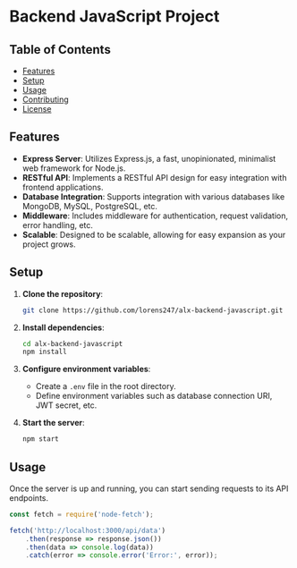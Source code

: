 # Backend JavaScript Project

## Table of Contents

- [Features](#features)
- [Setup](#setup)
- [Usage](#usage)
- [Contributing](#contributing)
- [License](#license)

## Features

- **Express Server**: Utilizes Express.js, a fast, unopinionated, minimalist web framework for Node.js.
- **RESTful API**: Implements a RESTful API design for easy integration with frontend applications.
- **Database Integration**: Supports integration with various databases like MongoDB, MySQL, PostgreSQL, etc.
- **Middleware**: Includes middleware for authentication, request validation, error handling, etc.
- **Scalable**: Designed to be scalable, allowing for easy expansion as your project grows.

## Setup

1. **Clone the repository**: 
    ```bash
    git clone https://github.com/lorens247/alx-backend-javascript.git
    ```

2. **Install dependencies**:
    ```bash
    cd alx-backend-javascript
    npm install
    ```

3. **Configure environment variables**: 
    - Create a `.env` file in the root directory.
    - Define environment variables such as database connection URI, JWT secret, etc.

4. **Start the server**:
    ```bash
    npm start
    ```

## Usage

Once the server is up and running, you can start sending requests to its API endpoints.

```javascript
const fetch = require('node-fetch');

fetch('http://localhost:3000/api/data')
    .then(response => response.json())
    .then(data => console.log(data))
    .catch(error => console.error('Error:', error));

